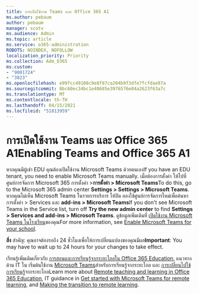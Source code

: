 ```yaml
---
title: การเปิดใช้งาน Teams และ Office 365 A1
ms.author: pebaum
author: pebaum
manager: scotv
ms.audience: Admin
ms.topic: article
ms.service: o365-administration
ROBOTS: NOINDEX, NOFOLLOW
localization_priority: Priority
ms.collection: Adm_O365
ms.custom:
- "9001724"
- "3823"
ms.openlocfilehash: e99fcc49108c9e8f87ca204b9f3dfe7fcfdae97a
ms.sourcegitcommit: 8bc60ec34bc1e40685e3976576e04a2623f63a7c
ms.translationtype: MT
ms.contentlocale: th-TH
ms.lasthandoff: 04/15/2021
ms.locfileid: "51813959"
---
```

# <a name="enabling-teams-and-office-365-a1"></a><span data-ttu-id="fd1da-102">การเปิดใช้งาน Teams และ Office 365 A1</span><span class="sxs-lookup"><span data-stu-id="fd1da-102">Enabling Teams and Office 365 A1</span></span>

<span data-ttu-id="fd1da-103">หากคุณมีผู้เช่า EDU คุณต้องเปิดใช้งาน Microsoft Teams ด้วยตนเอง</span><span class="sxs-lookup"><span data-stu-id="fd1da-103">If you have an EDU tenant, you need to enable Microsoft Teams manually.</span></span> <span data-ttu-id="fd1da-104">เมื่อต้องการตั้งค่า ให้ไปที่ ศูนย์การจัดการ Microsoft 365 การตั้งค่า >**การตั้งค่า > Microsoft Teams**</span><span class="sxs-lookup"><span data-stu-id="fd1da-104">To do this, go to the Microsoft 365 admin center **Settings > Settings > Microsoft Teams**.</span></span> <span data-ttu-id="fd1da-105">หากคุณไม่เห็น Microsoft Teams ในรายการบริการ ให้ปิด ลองใช้ศูนย์การจัดการใหม่เพื่อค้นหา การตั้งค่า > Services และ **add-ins > Microsoft Teams**</span><span class="sxs-lookup"><span data-stu-id="fd1da-105">If you don't see Microsoft Teams in the Service list, turn off **Try the new admin center** to find **Settings > Services and add-ins > Microsoft Teams**.</span></span> <span data-ttu-id="fd1da-106">ดูข้อมูลเพิ่มเติมที่ [เปิดใช้งาน Microsoft Teams ในโรงเรียน](https://docs.microsoft.com/microsoft-365/education/intune-edu-trial/enable-microsoft-teams#enable-microsoft-teams-for-your-school-1)ของคุณ</span><span class="sxs-lookup"><span data-stu-id="fd1da-106">For more information, see [Enable Microsoft Teams for your school](https://docs.microsoft.com/microsoft-365/education/intune-edu-trial/enable-microsoft-teams#enable-microsoft-teams-for-your-school-1).</span></span>

<span data-ttu-id="fd1da-107">**สิ่ง** สําคัญ: คุณอาจต้องรอถึง 24 ชั่วโมงเพื่อให้การเปลี่ยนแปลงของคุณมีผล</span><span class="sxs-lookup"><span data-stu-id="fd1da-107">**Important**: You may have to wait up to 24 hours for your changes to take effect.</span></span> 

<span data-ttu-id="fd1da-108">เรียนรู้เพิ่มเติมเกี่ยวกับ [การสอนและการเรียนรู้จากระยะไกลใน Office 365 Education](https://support.office.com/article/remote-teaching-and-learning-in-office-365-education-f651ccae-7b65-478b-8366-51bb884025c4), แนวทางด้าน IT ใน เริ่มต้นใช้งาน [Microsoft Teams](https://docs.microsoft.com/MicrosoftTeams/remote-learning-edu)สําหรับการเรียนรู้จากระยะไกล และ [การเปลี่ยนไปใช้การเรียนรู้](https://www.microsoft.com/education/remote-learning)จากระยะไกล</span><span class="sxs-lookup"><span data-stu-id="fd1da-108">Learn more about [Remote teaching and learning in Office 365 Education](https://support.office.com/article/remote-teaching-and-learning-in-office-365-education-f651ccae-7b65-478b-8366-51bb884025c4), IT guidance in [Get started with Microsoft Teams for remote learning](https://docs.microsoft.com/MicrosoftTeams/remote-learning-edu), and [Making the transition to remote learning](https://www.microsoft.com/education/remote-learning).</span></span>
